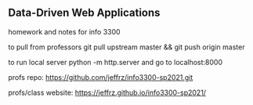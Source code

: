 ## Data-Driven Web Applications

homework and notes for info 3300

to pull from professors git pull upstream master && git push origin master

to run local server python -m http.server and go to localhost:8000

profs repo: https://github.com/jeffrz/info3300-sp2021.git

profs/class website: https://jeffrz.github.io/info3300-sp2021/

